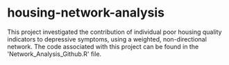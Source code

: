 # housing-network-analysis

This project investigated the contribution of individual poor housing quality indicators to depressive symptoms, using a weighted, non-directional network. The code associated with this project can be found in the 'Network_Analysis_Github.R' file.
